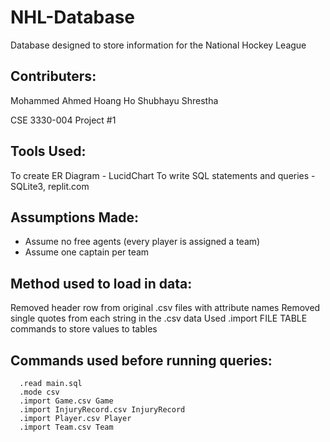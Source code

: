 # NHL-Database
 Database designed to store information for the National Hockey League

## Contributers:
Mohammed Ahmed 
Hoang Ho 
Shubhayu Shrestha 

CSE 3330-004
Project #1

## Tools Used:
To create ER Diagram - LucidChart
To write SQL statements and queries - SQLite3, replit.com

## Assumptions Made:
- Assume no free agents (every player is assigned a team)
- Assume one captain per team

## Method used to load in data:
Removed header row from original .csv files with attribute names
Removed single quotes from each string in the .csv data
Used .import FILE TABLE commands to store values to tables

## Commands used before running queries:
```
  .read main.sql
  .mode csv
  .import Game.csv Game
  .import InjuryRecord.csv InjuryRecord
  .import Player.csv Player
  .import Team.csv Team
```